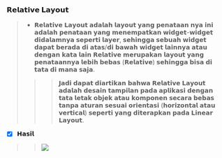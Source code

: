 ### 𝗥𝗲𝗹𝗮𝘁𝗶𝘃𝗲 𝗟𝗮𝘆𝗼𝘂𝘁


> - 𝗥𝗲𝗹𝗮𝘁𝗶𝘃𝗲 𝗟𝗮𝘆𝗼𝘂𝘁 𝗮𝗱𝗮𝗹𝗮𝗵 𝗹𝗮𝘆𝗼𝘂𝘁 𝘆𝗮𝗻𝗴 𝗽𝗲𝗻𝗮𝘁𝗮𝗮𝗻 𝗻𝘆𝗮 𝗶𝗻𝗶 𝗮𝗱𝗮𝗹𝗮𝗵 𝗽𝗲𝗻𝗮𝘁𝗮𝗮𝗻 𝘆𝗮𝗻𝗴 𝗺𝗲𝗻𝗲𝗺𝗽𝗮𝘁𝗸𝗮𝗻 𝘄𝗶𝗱𝗴𝗲𝘁-𝘄𝗶𝗱𝗴𝗲𝘁 𝗱𝗶𝗱𝗮𝗹𝗮𝗺𝗻𝘆𝗮 𝘀𝗲𝗽𝗲𝗿𝘁𝗶 𝗹𝗮𝘆𝗲𝗿, 𝘀𝗲𝗵𝗶𝗻𝗴𝗴𝗮 𝘀𝗲𝗯𝘂𝗮𝗵 𝘄𝗶𝗱𝗴𝗲𝘁 𝗱𝗮𝗽𝗮𝘁 𝗯𝗲𝗿𝗮𝗱𝗮 𝗱𝗶 𝗮𝘁𝗮𝘀/𝗱𝗶 𝗯𝗮𝘄𝗮𝗵 𝘄𝗶𝗱𝗴𝗲𝘁 𝗹𝗮𝗶𝗻𝗻𝘆𝗮 𝗮𝘁𝗮𝘂 𝗱𝗲𝗻𝗴𝗮𝗻 𝗸𝗮𝘁𝗮 𝗹𝗮𝗶𝗻 𝗥𝗲𝗹𝗮𝘁𝗶𝘃𝗲 𝗺𝗲𝗿𝘂𝗽𝗮𝗸𝗮𝗻 𝗹𝗮𝘆𝗼𝘂𝘁 𝘆𝗮𝗻𝗴 𝗽𝗲𝗻𝗮𝘁𝗮𝗮𝗻𝗻𝘆𝗮 𝗹𝗲𝗯𝗶𝗵 𝗯𝗲𝗯𝗮𝘀 (𝗥𝗲𝗹𝗮𝘁𝗶𝘃𝗲) 𝘀𝗲𝗵𝗶𝗻𝗴𝗴𝗮 𝗯𝗶𝘀𝗮 𝗱𝗶 𝘁𝗮𝘁𝗮 𝗱𝗶 𝗺𝗮𝗻𝗮 𝘀𝗮𝗷𝗮.
>>> 𝗝𝗮𝗱𝗶 𝗱𝗮𝗽𝗮𝘁 𝗱𝗶𝗮𝗿𝘁𝗶𝗸𝗮𝗻 𝗯𝗮𝗵𝘄𝗮 𝗥𝗲𝗹𝗮𝘁𝗶𝘃𝗲 𝗟𝗮𝘆𝗼𝘂𝘁 𝗮𝗱𝗮𝗹𝗮𝗵 𝗱𝗲𝘀𝗮𝗶𝗻 𝘁𝗮𝗺𝗽𝗶𝗹𝗮𝗻 𝗽𝗮𝗱𝗮 𝗮𝗽𝗹𝗶𝗸𝗮𝘀𝗶 𝗱𝗲𝗻𝗴𝗮𝗻 𝘁𝗮𝘁𝗮 𝗹𝗲𝘁𝗮𝗸 𝗼𝗯𝗷𝗲𝗸 𝗮𝘁𝗮𝘂 𝗸𝗼𝗺𝗽𝗼𝗻𝗲𝗻 𝘀𝗲𝗰𝗮𝗿𝗮 𝗯𝗲𝗯𝗮𝘀 𝘁𝗮𝗻𝗽𝗮 𝗮𝘁𝘂𝗿𝗮𝗻 𝘀𝗲𝘀𝘂𝗮𝗶 𝗼𝗿𝗶𝗲𝗻𝘁𝗮𝘀𝗶 (𝗵𝗼𝗿𝗶𝘇𝗼𝗻𝘁𝗮𝗹 𝗮𝘁𝗮𝘂 𝘃𝗲𝗿𝘁𝗶𝗰𝗮𝗹) 𝘀𝗲𝗽𝗲𝗿𝘁𝗶 𝘆𝗮𝗻𝗴 𝗱𝗶𝘁𝗲𝗿𝗮𝗽𝗸𝗮𝗻 𝗽𝗮𝗱𝗮 𝗟𝗶𝗻𝗲𝗮𝗿 𝗟𝗮𝘆𝗼𝘂𝘁.


  - [x] 𝗛𝗮𝘀𝗶𝗹
  >> <img align="center" src="https://github.com/memorezasabana/LinearLayout_TravelApp/blob/master/AssetApp/gallery.png">
